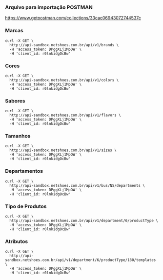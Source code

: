 ### Arquivo para importação POSTMAN
https://www.getpostman.com/collections/33cac06943072744537c

### Marcas
``` 
curl -X GET \
  http://api-sandbox.netshoes.com.br/api/v1/brands \
  -H 'access_token: DPggXLj1MpOW' \
  -H 'client_id: r0lnkidgOcBw'
```

### Cores
``` 
curl -X GET \
  http://api-sandbox.netshoes.com.br/api/v1/colors \
  -H 'access_token: DPggXLj1MpOW' \
  -H 'client_id: r0lnkidgOcBw'
```

### Sabores 
``` 
curl -X GET \
  http://api-sandbox.netshoes.com.br/api/v1/flavors \
  -H 'access_token: DPggXLj1MpOW' \
  -H 'client_id: r0lnkidgOcBw'
```

### Tamanhos
``` 
curl -X GET \
  http://api-sandbox.netshoes.com.br/api/v1/sizes \
  -H 'access_token: DPggXLj1MpOW' \
  -H 'client_id: r0lnkidgOcBw'
```


### Departamentos 
``` 
curl -X GET \
  http://api-sandbox.netshoes.com.br/api/v1/bus/NS/departments \
  -H 'access_token: DPggXLj1MpOW' \
  -H 'client_id: r0lnkidgOcBw'
```


### Tipo de Produtos 
``` 
curl -X GET \
  http://api-sandbox.netshoes.com.br/api/v1/department/6/productType \
  -H 'access_token: DPggXLj1MpOW' \
  -H 'client_id: r0lnkidgOcBw'
```

### Atributos
``` 
curl -X GET \
  http://api-sandbox.netshoes.com.br/api/v1/department/6/productType/180/templates \
  -H 'access_token: DPggXLj1MpOW' \
  -H 'client_id: r0lnkidgOcBw'
```

